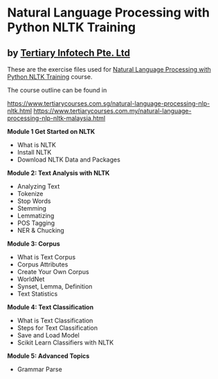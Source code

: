 # Natural Language Processing with Python NLTK Training
## by [Tertiary Infotech Pte. Ltd](https://www.tertiarycourses.com.sg/)

These are the exercise files used for [Natural Language Processing with Python NLTK Training](https://www.tertiarycourses.com.sg/natural-language-processing-nlp-nltk.html) course. 

The course outline can be found in 

https://www.tertiarycourses.com.sg/natural-language-processing-nlp-nltk.html
https://www.tertiarycourses.com.my/natural-language-processing-nlp-nltk-malaysia.html

<p><strong>Module 1 Get Started on NLTK</strong></p>
<ul>
<li>What is NLTK</li>
<li>Install NLTK</li>
<li>Download NLTK Data and Packages</li>
</ul>
<p><strong>Module 2: Text Analysis with NLTK</strong></p>
<ul>
<li>Analyzing Text</li>
<li>Tokenize</li>
<li>Stop Words</li>
<li>Stemming</li>
<li>Lemmatizing</li>
<li>POS Tagging</li>
<li>NER &amp; Chucking</li>
</ul>
<p><strong>Module 3: Corpus</strong></p>
<ul>
<li>What is Text Corpus</li>
<li>Corpus Attributes</li>
<li>Create Your Own Corpus</li>
<li>WorldNet</li>
<li>Synset, Lemma, Definition</li>
<li>Text Statistics</li>
</ul>
<p><strong>Module 4: Text Classification</strong></p>
<ul>
<li>What is Text Classification</li>
<li>Steps for Text Classification</li>
<li>Save and Load Model</li>
<li>Scikit Learn Classifiers with NLTK</li>
</ul>
<p><strong>Module 5: Advanced Topics</strong></p>
<ul>
<li>Grammar Parse</li>
</ul>
